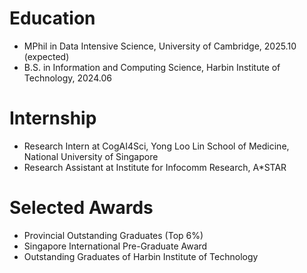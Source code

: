 Education
==========
* MPhil in Data Intensive Science, University of Cambridge, 2025.10 (expected)
* B.S. in Information and Computing Science, Harbin Institute of Technology, 2024.06

Internship
==========
* Research Intern at CogAI4Sci, Yong Loo Lin School of Medicine, National University of Singapore
* Research Assistant at Institute for Infocomm Research, A*STAR

Selected Awards
==========
* Provincial Outstanding Graduates (Top 6%)
* Singapore International Pre-Graduate Award
* Outstanding Graduates of Harbin Institute of Technology
